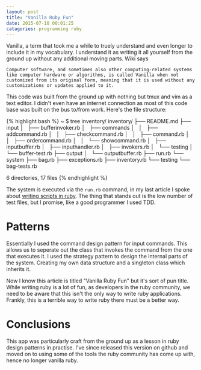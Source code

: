 ```yaml
---
layout: post
title: "Vanilla Ruby Fun"
date: 2015-07-10 00:01:25
catagories: programming ruby
---
```


Vanilla, a term that took me a while to truely understand and even longer to
include it in my vocabulary. I understand it as writing it all yourself from the
ground up without any additional moving parts. Wiki says

`Computer software, and sometimes also other computing-related systems like
computer hardware or algorithms, is called Vanilla when not customized from its
original form, meaning that it is used without any customizations or updates
applied to it.`

This code was built from the ground up with nothing but tmux and vim as a text
editor. I didn't even have an internet connection as most of this code base was
built on the bus to/from work. Here's the file structure:

{% highlight bash %}
~ $ tree inventory/
inventory/
├── README.md
├── input
│   ├── bufferinvoker.rb
│   ├── commands
│   │   ├── addcommand.rb
│   │   ├── checkcommand.rb
│   │   ├── command.rb
│   │   ├── ordercommand.rb
│   │   └── showcommand.rb
│   ├── inputbuffer.rb
│   ├── inputhandler.rb
│   ├── invokers.rb
│   └── testing
│       └── buffer-test.rb
├── output
│   └── outputbuffer.rb
├── run.rb
└── system
    ├── bag.rb
    ├── exceptions.rb
    ├── inventory.rb
    └── testing
        └── bag-tests.rb

6 directories, 17 files
{% endhighlight %}

The system is executed via the `run.rb` command, in my last article I spoke
about [writing scripts in ruby](/2015/07/09/ruby-scripting.html). The thing that
stands out is the low number of test files, but I promise, like a good
programmer I used TDD.

# Patterns
Essentially I used the command design pattern for input commands. This allows
us to seperate out the class that invokes the command from the one that executes
it. I used the strategy pattern to design the internal parts of the system.
Creating my own data structure and a singleton class which inherits it.

Now I know this article is titled "Vanilla Ruby Fun" but it's sort of pun title.
While writing ruby is a lot of fun, as developers in the ruby community, we need
to be aware that this isn't the only way to write ruby applications. Frankly,
this is a terrible way to write ruby there must be a better way.

# Conclusions
This app was particularly craft from the ground up as a lesson in ruby design
patterns in practise. I've since released this version on github and moved on to
using some of the tools the ruby community has come up with, hence no longer
vanilla ruby.
